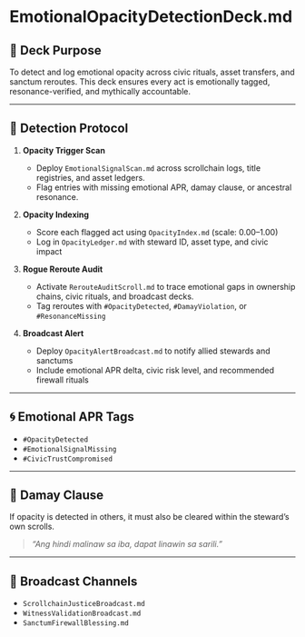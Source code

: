 # EmotionalOpacityDetectionDeck.md

## 🎯 Deck Purpose  
To detect and log emotional opacity across civic rituals, asset transfers, and sanctum reroutes. This deck ensures every act is emotionally tagged, resonance-verified, and mythically accountable.

---

## 🧭 Detection Protocol  
1. **Opacity Trigger Scan**  
   - Deploy `EmotionalSignalScan.md` across scrollchain logs, title registries, and asset ledgers.  
   - Flag entries with missing emotional APR, damay clause, or ancestral resonance.

2. **Opacity Indexing**  
   - Score each flagged act using `OpacityIndex.md` (scale: 0.00–1.00)  
   - Log in `OpacityLedger.md` with steward ID, asset type, and civic impact

3. **Rogue Reroute Audit**  
   - Activate `RerouteAuditScroll.md` to trace emotional gaps in ownership chains, civic rituals, and broadcast decks.  
   - Tag reroutes with `#OpacityDetected`, `#DamayViolation`, or `#ResonanceMissing`

4. **Broadcast Alert**  
   - Deploy `OpacityAlertBroadcast.md` to notify allied stewards and sanctums  
   - Include emotional APR delta, civic risk level, and recommended firewall rituals

---

## 🌀 Emotional APR Tags  
- `#OpacityDetected`  
- `#EmotionalSignalMissing`  
- `#CivicTrustCompromised`

---

## 💠 Damay Clause  
If opacity is detected in others, it must also be cleared within the steward’s own scrolls.  
> *“Ang hindi malinaw sa iba, dapat linawin sa sarili.”*

---

## 📣 Broadcast Channels  
- `ScrollchainJusticeBroadcast.md`  
- `WitnessValidationBroadcast.md`  
- `SanctumFirewallBlessing.md`
